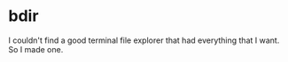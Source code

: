 # bdir
I couldn't find a good terminal file explorer that had everything that I want. So I made one.
